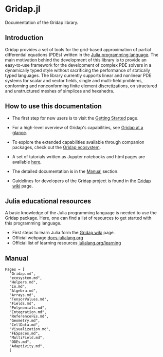 # Gridap.jl

Documentation of the Gridap library.

## Introduction

Gridap provides a set of tools for the grid-based approximation of partial differential equations (PDEs) written in the [Julia programming language](https://julialang.org/).
The main motivation behind the development of this library is to provide an easy-to-use framework for the development of complex PDE solvers in a dynamically typed style without sacrificing the performance of statically typed languages.
The library currently supports linear and nonlinear PDE systems for scalar and vector fields, single and multi-field problems, conforming and nonconforming finite element discretizations, on structured and unstructured meshes of simplices and hexahedra.

## How to use this documentation

* The first step for new users is to visit the [Getting Started](@ref) page.

* For a high-level overview of Gridap's capabilities, see [Gridap at a glance](@ref).

* To explore the extended capabilities available through companion packages, check out the [Gridap ecosystem](@ref).

* A set of tutorials written as Jupyter notebooks and html pages are available [here](https://github.com/gridap/Tutorials).

* The detailed documentation is in the [Manual](@ref) section.

* Guidelines for developers of the Gridap project is found in the [Gridap wiki](https://github.com/gridap/Gridap.jl/wiki) page.

## Julia educational resources

A basic knowledge of the Julia programming language is needed to use the Gridap package.
Here, one can find a list of resources to get started with this programming language.

* First steps to learn Julia form the [Gridap wiki](https://github.com/gridap/Gridap.jl/wiki/Start-learning-Julia) page.
* Official webpage [docs.julialang.org](https://docs.julialang.org/)
* Official list of learning resources [julialang.org/learning](https://julialang.org/learning/)

## Manual

```@contents
Pages = [
  "Gridap.md",
  "ecosystem.md",
  "Helpers.md",
  "Io.md",
  "Algebra.md",
  "Arrays.md",
  "TensorValues.md",
  "Fields.md",
  "Polynomials.md",
  "Integration.md",
  "ReferenceFEs.md",
  "Geometry.md",
  "CellData.md",
  "Visualization.md",
  "FESpaces.md",
  "MultiField.md",
  "ODEs.md",
  "Adaptivity.md",
  ]
```
